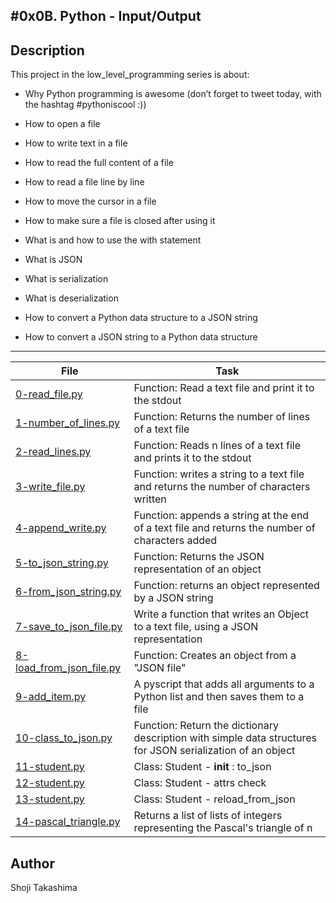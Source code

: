 #0x0B. Python - Input/Output
---
## Description

This project in the low_level_programming series is about:

* Why Python programming is awesome (don’t forget to tweet today, with the hashtag #pythoniscool :))

* How to open a file

* How to write text in a file

* How to read the full content of a file

* How to read a file line by line

* How to move the cursor in a file

* How to make sure a file is closed after using it

* What is and how to use the with statement

* What is JSON

* What is serialization

* What is deserialization

* How to convert a Python data structure to a JSON string

* How to convert a JSON string to a Python data structure

---
File|Task
---|---
[0-read_file.py ](./0-read_file.py ) | Function: Read a text file and print it to the stdout
[1-number_of_lines.py ](./1-number_of_lines.py ) | Function: Returns the number of lines of a text file
[2-read_lines.py ](./2-read_lines.py ) | Function: Reads n lines of a text file and prints it to the stdout
[3-write_file.py ](./3-write_file.py ) | Function: writes a string to a text file and returns the number of characters written
[4-append_write.py ](./4-append_write.py ) | Function: appends a string at the end of a text file and returns the number of characters added
[5-to_json_string.py ](./5-to_json_string.py ) | Function: Returns the JSON representation of an object
[6-from_json_string.py ](./6-from_json_string.py ) | Function: returns an object represented by a JSON string
[7-save_to_json_file.py ](./7-save_to_json_file.py ) | Write a function that writes an Object to a text file, using a JSON representation
[8-load_from_json_file.py ](./8-load_from_json_file.py ) | Function: Creates an object from a "JSON file"
[9-add_item.py ](./9-add_item.py ) | A pyscript that adds all arguments to a Python list and then saves them to a file
[10-class_to_json.py ](./10-class_to_json.py ) | Function: Return the dictionary description with simple data structures for JSON serialization of an object
[11-student.py ](./11-student.py ) | Class: Student - __init__ : to_json
[12-student.py ](./12-student.py ) | Class: Student - attrs check
[13-student.py ](./13-student.py ) | Class: Student - reload_from_json
[14-pascal_triangle.py ](./14-pascal_triangle.py ) | Returns a list of lists of integers representing the Pascal's triangle of n

## Author
 Shoji Takashima
